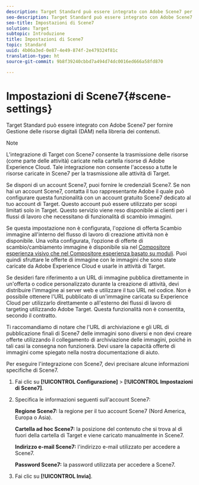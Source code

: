 ```yaml
---
description: Target Standard può essere integrato con Adobe Scene7 per fornire Gestione delle risorse digitali (DAM) nella libreria dei contenuti.
seo-description: Target Standard può essere integrato con Adobe Scene7 per fornire Gestione delle risorse digitali (DAM) nella libreria dei contenuti.
seo-title: Impostazioni di Scene7
solution: Target
subtopic: Introduzione
title: Impostazioni di Scene7
topic: Standard
uuid: 4b06a3ed-0e87-4e49-874f-2e479324f81c
translation-type: ht
source-git-commit: 9b8f39240cbbd7a494d74dc0016ed666a58fd870

---
```



# Impostazioni di Scene7{#scene-settings}

Target Standard può essere integrato con Adobe Scene7 per fornire Gestione delle risorse digitali (DAM) nella libreria dei contenuti.

>[!NOTE]
>
>L’integrazione di Target con Scene7 consente la trasmissione delle risorse (come parte delle attività) caricate nella cartella risorse di Adobe Experience Cloud. Tale integrazione non consente l&#39;accesso a tutte le risorse caricate in Scene7 per la trasmissione alle attività di Target.

Se disponi di un account Scene7, puoi fornire le credenziali Scene7. Se non hai un account Scene7, contatta il tuo rappresentante Adobe il quale può configurare questa funzionalità con un account gratuito Scene7 dedicato al tuo account di Target. Questo account può essere utilizzato per scopi limitati solo in Target. Questo servizio viene reso disponibile ai clienti per i flussi di lavoro che necessitano di funzionalità di scambio immagini.

Se questa impostazione non è configurata, l&#39;opzione di offerta Scambio immagine all&#39;interno del flusso di lavoro di creazione attività non è disponibile. Una volta configurata, l’opzione di offerte di scambio/cambiamento immagine è disponibile sia nel [Compositore esperienza visivo che nel Compositore esperienza basato su moduli](../c-experiences/experiences.md#concept_A2E10F6AFB3D4AEAB6951EE14688848D). Puoi quindi sfruttare le offerte di immagine con le immagini che sono state caricate da Adobe Experience Cloud e usarle in attività di Target.

Se desideri fare riferimento a un URL di immagine pubblica direttamente in un&#39;offerta o codice personalizzato durante la creazione di attività, devi distribuire l&#39;immagine ai server web e utilizzare il tuo URL nel codice. Non è possibile ottenere l&#39;URL pubblicato di un&#39;immagine caricata su Experience Cloud per utilizzarlo direttamente o all&#39;esterno dei flussi di lavoro di targeting utilizzando Adobe Target. Questa funzionalità non è consentita, secondo il contratto.

Ti raccomandiamo di notare che l&#39;URL di archiviazione e gli URL di pubblicazione finali di Scene7 delle immagini sono diversi e non devi creare offerte utilizzando il collegamento di archiviazione delle immagini, poiché in tali casi la consegna non funzionerà. Devi usare la capacità offerte di immagini come spiegato nella nostra documentazione di aiuto.

Per eseguire l&#39;integrazione con Scene7, devi precisare alcune informazioni specifiche di Scene7.

1. Fai clic su **[!UICONTROL Configurazione]** &gt; **[!UICONTROL Impostazioni di Scene7]**.
1. Specifica le informazioni seguenti sull&#39;account Scene7:

   **Regione Scene7:** la regione per il tuo account Scene7 (Nord America, Europa o Asia).

   **Cartella ad hoc Scene7:** la posizione del contenuto che si trova al di fuori della cartella di Target e viene caricato manualmente in Scene7.

   **Indirizzo e-mail Scene7:** l&#39;indirizzo e-mail utilizzato per accedere a Scene7.

   **Password Scene7:** la password utilizzata per accedere a Scene7.
1. Fai clic su **[!UICONTROL Invia]**.
